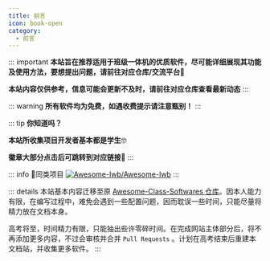 ```yaml
---
title: 前言
icon: book-open
category:
  - 前言
---
```


::: important
**本站旨在推荐适用于班级一体机的优质软件，尽可能详细展现其功能及使用方法，要想提出问题，请前往对应仓库/交流平台**🔗

**本站内容仅供参考，信息可能会更新不及时，请前往对应仓库查看最新动态**
:::

::: warning
**所有软件均为免费，如遇收费提示请注意甄别！**
:::

::: tip
**你知道吗？**

**本站所收集项目开发者基本都是学生**🤓

**徽章大部分点击后可跳转到对应链接**🔗
:::

::: info 👋同类项目
[![Awesome-Iwb/Awesome-Iwb](https://github-readme-stats.vercel.app/api/pin/?username=Awesome-Iwb&repo=Awesome-Iwb&show_owner=true)](https://github.com/Awesome-Iwb/Awesome-Iwb)
:::

::: details
本站基本内容迁移至原 [Awesome-Class-Softwares 仓库](https://github.com/Jursin/Awesome-Class-Softwares)。因本人能力有限，在编写过程中，难免会遇到一些配置问题，因而耽误一些时间，只能尽量将精力放在文档本身。

高考将至，时间精力有限，只能抽出些许零碎时间。在完成网站主体部分后，将不再添加更多内容，不过会审核并合并 `Pull Requests` 。计划在高考结束后重建本文档站，并收集更多软件。
:::